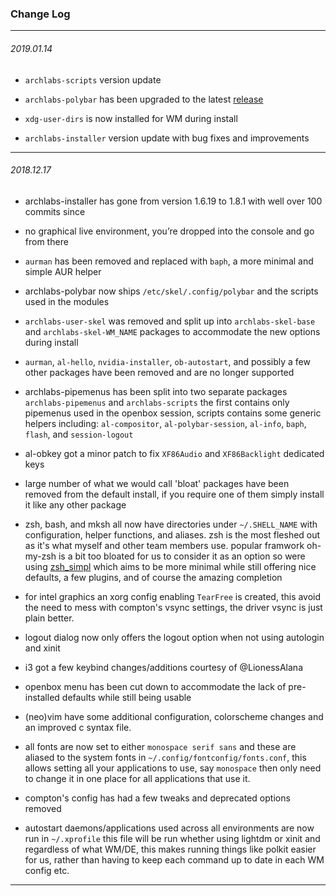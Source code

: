### Change Log

---

###### 2019.01.14

- `archlabs-scripts` version update

- `archlabs-polybar` has been upgraded to the latest [release](https://github.com/jaagr/polybar/releases)

- `xdg-user-dirs` is now installed for WM during install

- `archlabs-installer` version update with bug fixes and improvements

---

###### 2018.12.17

- archlabs-installer has gone from version 1.6.19 to 1.8.1 with well over 100 commits since

- no graphical live environment, you’re dropped into the console and go from there

- `aurman` has been removed and replaced with `baph`, a more minimal and simple AUR helper

- archlabs-polybar now ships `/etc/skel/.config/polybar` and the scripts used in the modules

- `archlabs-user-skel` was removed and split up into `archlabs-skel-base` and `archlabs-skel-WM_NAME` packages to accommodate the new options during install

- `aurman`, `al-hello`, `nvidia-installer`, `ob-autostart`, and possibly a few other packages have been removed and are no longer supported

- archlabs-pipemenus has been split into two separate packages `archlabs-pipemenus` and `archlabs-scripts` the first contains only pipemenus used in the openbox session, scripts contains some generic helpers including: `al-compositor`, `al-polybar-session`, `al-info`, `baph`, `flash`, and `session-logout`

- al-obkey got a minor patch to fix `XF86Audio` and `XF86Backlight` dedicated keys

- large number of what we would call 'bloat' packages have been removed from the default install, if you require one of them simply install it like any other package

- zsh, bash, and mksh all now have directories under `~/.SHELL_NAME` with configuration, helper functions, and aliases. zsh is the most fleshed out as it's what myself and other team members use. popular framwork oh-my-zsh is a bit too bloated for us to consider it as an option so were using [zsh_simpl](https://bitbucket.org/natemaia/zsh-simpl/src/master/) which aims to be more minimal while still offering nice defaults, a few plugins, and of course the amazing completion

- for intel graphics an xorg config enabling `TearFree` is created, this avoid the need to mess with compton's vsync settings, the driver vsync is just plain better.

- logout dialog now only offers the logout option when not using autologin and xinit

- i3 got a few keybind changes/additions courtesy of @LionessAlana

- openbox menu has been cut down to accommodate the lack of pre-installed defaults while still being usable

- (neo)vim  have some additional configuration, colorscheme changes and an improved c syntax file.

- all fonts are now set to either `monospace serif sans` and these are aliased to the system fonts in `~/.config/fontconfig/fonts.conf`, this allows setting all your applications to use, say `monospace` then only need to change it in one place for all applications that use it.

- compton's config has had a few tweaks and deprecated options removed

- autostart daemons/applications used across all environments are now run in `~/.xprofile` this file will be run whether using lightdm or xinit and regardless of what WM/DE, this makes running things like polkit easier for us, rather than having to keep each command up to date in each WM config etc.

---

